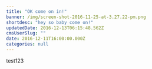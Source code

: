 ```yaml
---
title: "OK come on in!"
banner: /img/screen-shot-2016-11-25-at-3.27.22-pm.png
shortdesc: "hey so baby come on!"
updatedDate: 2016-12-13T06:15:48.562Z
cmsUserSlug: ""
date: 2016-12-11T16:00:00.000Z
categories: null
---
```


test123